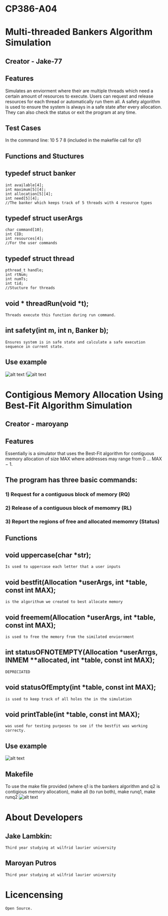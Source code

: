 # CP386-A04
 
# Multi-threaded Bankers Algorithm Simulation

## Creator - Jake-77
## Features
Simulates an enviorment where their are multiple threads which need a         certain amount of resources to execute. Users can request and release         resources for each thread or automatically run them all. A safety             algorithm is used to ensure the system is always in a safe state after       every allocation. They can also check the status or exit the program at       any time.
## Test Cases
In the command line: 10 5 7 8 (included in the makefile call for q1)
## Functions and Stuctures
## typedef struct banker
    int available[4];
    int maximum[5][4];
    int allocation[5][4];
    int need[5][4];
    //The banker which keeps track of 5 threads with 4 resource types
## typedef struct userArgs
    char command[10];
    int CID;
    int resources[4];
    //For the user commands
## typedef struct thread
    pthread_t handle;
    int rtNum;
    int numTs;
    int tid;
    //Stucture for threads
## void * threadRun(void *t);
    Threads execute this function during run command.
## int safety(int m, int n, Banker b);
    Ensures system is in safe state and calculate a safe execution sequence in current state.

## Use example
   ![alt text](q1_exampleimg1.png)
   !![alt text](q1_exampleimg2.png)

# Contigious Memory Allocation Using Best-Fit Algorithm Simulation

## Creator - maroyanp
## Features
Essentially is a simulator that uses the Best-Fit algorithm for contiguous memory allocation of size MAX where addresses may range from 0 ... MAX − 1.

## The program has three basic commands:
### 1) Request for a contiguous block of memory (RQ)
### 2) Release of a contiguous block of memomry (RL)
### 3) Report the regions of free and allocated memomry (Status)

## Functions

## void uppercase(char *str);
    Is used to uppercase each letter that a user inputs

## void bestfit(Allocation *userArgs, int *table, const int MAX);
    is the algorithum we created to best allocate memory

## void freemem(Allocation *userArgs, int *table, const int MAX);
    is used to free the memory from the similated enviornment

## int statusOFNOTEMPTY(Allocation *userArrgs, INMEM **allocated, int *table, const int MAX);
    DEPRECIATED

## void statusOfEmpty(int *table, const int MAX);
    is used to keep track of all holes the in the simulation

## void printTable(int *table, const int MAX);
    was used for testing purposes to see if the bestfit was working correcty.

## Use example
   ![alt text](q2.png)
   
## Makefile
To use the make file provided (where q1 is the bankers algorithm and q2 is contigious memory allocation), make all (to run both), make runq1, make runq2
![alt text](make.png)
   

# About Developers

## Jake Lambkin:
    Third year studying at wilfrid laurier university

## Maroyan Putros
    Third year studying at wilfrid laurier university

# Licencensing
    Open Source.

